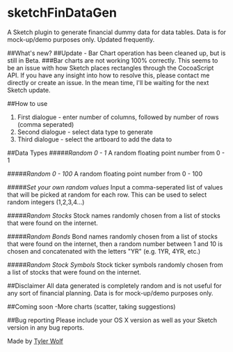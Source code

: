 sketchFinDataGen
================

A Sketch plugin to generate financial dummy data for data tables. Data is for mock-up/demo purposes only. Updated frequently.

##What's new?
##Update -  Bar Chart operation has been cleaned up, but is still in Beta.
###Bar charts are not working 100% correctly. This seems to be an issue with how Sketch places rectangles through the CocoaScript API. If you have any insight into how to resolve this, please contact me directly or create an issue. In the mean time, I'll be waiting for the next Sketch update.

##How to use
1. First dialogue - enter number of columns, followed by number of rows (comma seperated)
2. Second dialogue - select data type to generate
3. Third dialogue - select the artboard to add the data to

##Data Types
#####*Random 0 - 1*
A random floating point number from 0 - 1

#####*Random 0 - 100*
A random floating point number from 0 - 100

#####*Set your own random values*
Input a comma-seperated list of values that will be picked at random for each row. This can be used to select random integers (1,2,3,4...)

#####*Random Stocks*
Stock names randomly chosen from a list of stocks that were found on the internet.

#####*Random Bonds*
Bond names randomly chosen from a list of stocks that were found on the internet, then a random number between 1 and 10 is chosen and concatenated with the letters "YR" (e.g. 1YR, 4YR, etc.)

#####*Random Stock Symbols*
Stock ticker symbols randomly chosen from a list of stocks that were found on the internet.

##Disclaimer
All data generated is completely random and is not useful for any sort of financial planning. Data is for mock-up/demo purposes only.

##Coming soon
-More charts (scatter, taking suggestions)

##Bug reporting
Please include your OS X version as well as your Sketch version in any bug reports.

Made by [Tyler Wolf](http://www.tylernwolf.com)
